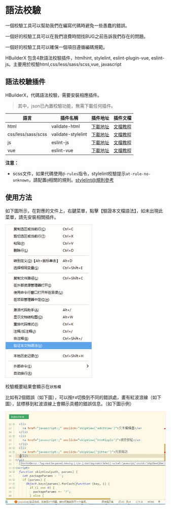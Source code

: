 # 語法校驗

一個校驗工具可以幫助我們在編寫代碼時避免一些愚蠢的錯誤。

一個好的校驗工具可以在我們浪費時間找BUG之前告訴我們存在的問題。

一個好的校驗工具可以確保一個項目遵循編碼規範。

HBuilderX 包含4款語法校驗插件，htmlhint, stylelint, eslint-plugin-vue, eslint-js。主要用於校驗html,css/less/sass/scss,vue, javascript


## 語法校驗插件

HBuilderX，代碼語法校驗，需要安裝相應插件。

> 其中，json已內置校驗功能，無需下載任何插件。

|語言			|插件名稱			|插件地址																|插件文檔											|
|--				|--					|--																		|--													|
|html			|validate-html		|[下載地址](https://ext.dcloud.net.cn/plugin?name=validate-html)		|[文檔教程](/Tutorial/extension/validate-html)		|
|css/less/sass/scss	|validate-stylelint	| [下載地址](https://ext.dcloud.net.cn/plugin?name=validate-stylelint)	|[文檔教程](/Tutorial/extension/validate-stylelint)	|
|js				|eslint-js			|[下載地址](https://ext.dcloud.net.cn/plugin?name=eslint-js)			|[文檔教程](/Tutorial/extension/eslint-js)			|
|vue			|eslint-vue			|[下載地址](https://ext.dcloud.net.cn/plugin?name=eslint-vue)			|[文檔教程](/Tutorial/extension/eslint-vue)			|

**注意：**
- scss文件，如果代碼使用`@-rules`指令，stylelint校驗提示`at-rule-no-unknown`，請配置`@`相關的規則。[stylelint@規則參考](http://stylelint.cn/user-guide/rules/#at-rule)

## 使用方法

如下圖所示，在對應的文件上，右鍵菜單，點擊【驗證本文檔語法】，如未出現此菜單，請先安裝相關插件。

<img src="/static/snapshots/tutorial/syntaxcheck.png" style="zoom:90%;" />

校驗概要結果會顯示在`狀態欄`

比如有2個錯誤（如下圖），可以按`F4`切換到不同的錯誤處，畫有紅波浪線（如下圖），鼠標移到紅波浪線上會顯示具體的錯誤信息。（如下圖示例）

<img src="/static/snapshots/started_tutorial/plugins-syntax-check-01.png" style="zoom: 90%;border:1px solid #eee;border-radius: 5px;" />
